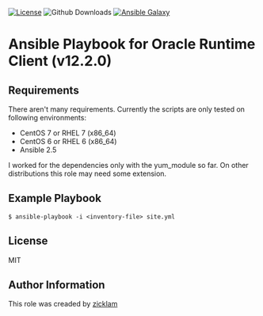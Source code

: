 [![License](https://img.shields.io/github/license/zicklam/ansible-oracle-client.svg?style=flat)](LICENSE)
![Github Downloads](https://img.shields.io/github/downloads/zicklam/ansible-oracle-client/total.svg?style=popout)
[![Ansible Galaxy](https://img.shields.io/badge/galaxy-zicklam.oracle_client-30677.svg?style=flat)](https://galaxy.ansible.com/zicklam/oracle_client)


Ansible Playbook for Oracle Runtime Client (v12.2.0)
====================================================

Requirements
------------

There aren't many requirements. Currently the scripts are only tested on following environments:
* CentOS 7 or RHEL 7 (x86_64)
* CentOS 6 or RHEL 6 (x86_64)
* Ansible 2.5

I worked for the dependencies only with the yum_module so far. On other distributions this role may need some extension.

Example Playbook
----------------

`$ ansible-playbook -i <inventory-file> site.yml`

License
-------
MIT

Author Information
------------------

This role was creaded by [zicklam](github.com/zicklam)
